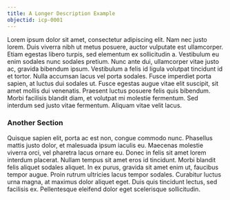 ```yaml
---
title: A Longer Description Example
objectid: icp-0001
---
```


Lorem ipsum dolor sit amet, consectetur adipiscing elit. Nam nec justo lorem. Duis viverra nibh ut metus posuere, auctor vulputate est ullamcorper. Etiam egestas libero turpis, sed elementum ex sollicitudin a. Vestibulum eu enim sodales nunc sodales pretium. Nunc ante dui, ullamcorper vitae justo ac, gravida bibendum ipsum. Vestibulum a felis id ligula volutpat tincidunt id et tortor. Nulla accumsan lacus vel porta sodales. Fusce imperdiet porta sapien, at luctus dui sodales ut. Fusce egestas augue vitae elit suscipit, sit amet mollis dui venenatis. Praesent luctus posuere felis quis bibendum. Morbi facilisis blandit diam, et volutpat mi molestie fermentum. Sed interdum sed justo vitae fermentum. Aliquam vitae velit lacus.

### Another Section

Quisque sapien elit, porta ac est non, congue commodo nunc. Phasellus mattis justo dolor, et malesuada ipsum iaculis eu. Maecenas molestie viverra orci, vel pharetra lacus ornare eu. Donec in felis sit amet lorem interdum placerat. Nullam tempus sit amet eros id tincidunt. Morbi blandit felis aliquet sodales aliquet. In ex purus, gravida sit amet enim ut, faucibus tempor augue. Proin rutrum ultricies lacus tempor sodales. Curabitur luctus urna magna, at maximus dolor aliquet eget. Duis quis tincidunt lectus, sed facilisis ex. Pellentesque eleifend dolor eget scelerisque sollicitudin. 
